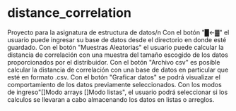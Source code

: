 # distance_correlation
Proyecto para la asignatura de estructura de datos/n
Con el botón "█<-▓" el usuario puede ingresar su base de datos desde el directorio en donde esté guardado.
Con el botón "Muestras Aleatorias" el usuario puede calcular la distancia de correlación con una muestra del tamaño escogido de los datos proporcionados por el distribuidor.
Con el botón "Archivo csv" es posible calcular la distancia de correlación con una base de datos en particular que esté en formato .csv.
Con el botón "Graficar datos" se podrá visualizar el comportamiento de los datos previamente seleccionados.
Con los modos de ingreso"[]Modo arrays	[]Modo listas", el usuario podrá seleccionar si los calculos se llevaran a cabo almacenando los datos en listas o arreglos.
